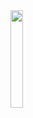 

<img width="20%" src="https://github.com/parkcham/CYJ/assets/108769833/5924211c-0a45-44ac-81b1-826e08f128af.gif"/>
